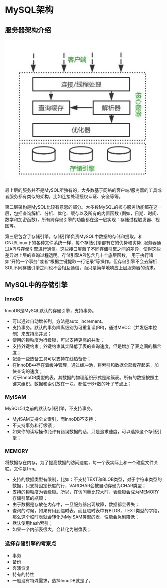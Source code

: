 # MySQL架构

## 服务器架构介绍
![MySQL服务器架构逻辑图](./img/MySQL服务器逻辑架构图.jpg)

最上层的服务并不是MySQL所独有的，大多数基于网络的客户端/服务器的工具或者服务都有类似的架构。比如连接处理授权认证、安全等等。

第二层架构是MySQL比较有意思的部分。大多数MySQL的核心服务功能都在这一层，包括查询解析、分析、优化、缓存以及所有的内置函数
(例如，日期、时间、数学和加密函数)，所有跨存储引擎的功能都在这一层实现：存储过程触发器、视图等。

第三层包含了存储引擎。存储引擎负责MySQL中数据的存储和提取。和GNU/Linux下的各种文件系统一样，每个存储引擎都有它的优势和劣势.
服务器通过API与存储引擎进行通信。这些接口屏蔽了不同存储引擎之间的差异，使得这些差异对上层的查询过程透明。存储引擎API包含几十个底层函数，
用于执行诸如“开始一个事务”或者“根据主键提取一行记录”等操作。但存储引擎不会去解析SOL不同存储引擎之间也不会相互通信，而只是简单地响应上层服务器的请求。


## MySQL中的存储引擎
### InnoDB
InnoDB是MySQL默认的存储引擎，支持事务。
* 可以通过自动增长列，方法是auto_increment。
* 支持事务。默认的事务隔离级别为可重复读(RR)，通过MVCC（并发版本控制）来支持高并发；
* 使用的锁粒度为行级锁，可以支持更高的并发；
* 支持外键约束；外键约束其实降低了表的查询速度，但是增加了表之间的耦合度；
* 配合一些热备工具可以支持在线热备份；
* 在InnoDB中存在着缓冲管理，通过缓冲池，将索引和数据全部缓存起来，加快查询的速度；
* 对于InnoDB类型的表，其数据的物理组织形式是聚簇表。所有的数据按照主键来组织。数据和索引放在一块，都位于B+数的叶子节点上；


### MyISAM
MySQL5.1之前的默认存储引擎，不支持事务。
* MyISAM支持全文索引，而InnoDB不支持；
* 不支持事务和行级锁；
* 如果你的读写操作允许有错误数据的话，只是追求速度，可以选择这个存储引擎；

### MEMORY
将数据存在内存，为了提高数据的访问速度，每一个表实际上和一个磁盘文件关联。文件是frm。
* 支持的数据类型有限制，比如：不支持TEXT和BLOB类型，对于字符串类型的数据，只支持固定长度的行，VARCHAR会被自动存储为CHAR类型；
* 支持的锁粒度为表级锁。所以，在访问量比较大时，表级锁会成为MEMORY存储引擎的瓶颈；
* 由于数据是存放在内存中，一旦服务器出现故障，数据都会丢失；
* 查询的时候，如果有用到临时表，而且临时表中有BLOB，TEXT类型的字段，那么这个临时表就会转化为MyISAM类型的表，性能会急剧降低；
* 默认使用hash索引；
* 如果一个内部表很大，会转化为磁盘表；


### 选择存储引擎的考察点
* 事务
* 备份
* 奔溃恢复
* 特有的特性
* 一般没有特殊需求，选择InnoDB就是了。
